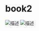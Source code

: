 # book2
![描述](https://raw.githubusercontent.com/mokoki77/book2/main/before1.png)
![描述]([https://github.com/mokoki77/book2/blob/main/before2.png](https://github.com/mokoki77/book2/blob/main/before2.png?raw=true))

